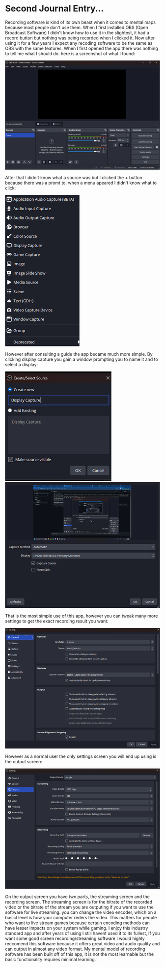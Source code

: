 # Second Journal Entry...
Recording software is kind of its own beast when it comes to mental maps because most people don't use them. When I first installed OBS (Open Broadcast Software) I didn't know how to use it in the slightest, it had a record button but nothing was being recorded when I clicked it. Now after using it for a few years I expect any recoding software to be the same as OBS with the same features. When I first opened the app there was nothing to tell me what I should do. here is a screenshot of what I found:

![screenshot of main screen](../assets/Screenshot1.png)

After that I didn't know what a source was but I clicked the + button because there was a promt to. when a menu apeared I didn't know what to click:

![screenshot of source type list](../assets/Screenshot2.png)

However after consulting a guide the app became much more simple. By clicking display capture you gain a window prompting you to name it and to select a display:

![screenshot of naming](../assets/Screenshot3.png)
![screenshot of source properties](../assets/Screenshot4.png)

That is the most simple use of this app, however you can tweak many more settings to get the exact recording result you want:

![screenshot of general settings](../assets/Screenshot5.png)

However as a normal user the only settings screen you will end up using is the output screen:

![screenshot of output settings](../assets/Screenshot6.png)

On the output screen you have two parts, the streaming screen and the recording screen. The streaming screen is for the bitrate of the recorded video or the bitrate of the stream you are outputing if you want to use the software for live streaming. you can change the video encoder, which on a basicl level is how your computer reders the video. This matters for people who want to live stream games because certain encoding methods can have lesser impacts on your system while gaming.
I enjoy this industry standard app and after years of using I still havent used it to its fullest, If you want some good screen recording/streaming software I would highly reccomend this software because it offers great video and audio quality and can output in almost any video format. My mental model of recording software has been built off of this app, it is not the most learnable but the basic functionality requires minimal learning.
